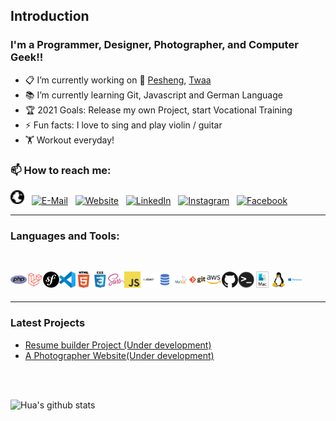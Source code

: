 ## <p  name="top">Introduction</p>

### I'm a Programmer, Designer, Photographer, and Computer Geek!!

- 📋 I’m currently working on 🤖 [Pesheng][pesheng], [Twaa][twaa]
- 📚 I’m currently learning Git, Javascript and German Language
- 🏆 2021 Goals: Release my own Project, start Vocational Training
- ⚡ Fun facts: I love to sing and play violin / guitar
- 🏋️ Workout everyday!

### 📫 How to reach me:

[<img alt="Website" width="22px" src="https://raw.githubusercontent.com/iconic/open-iconic/master/svg/globe.svg" />][website]&nbsp;&nbsp;
[<img alt="E-Mail" width="28px" src="https://cdn4.iconfinder.com/data/icons/aiga-symbol-signs/439/aiga_mail-512.png" />][email]&nbsp;&nbsp;
[<img alt="Website" width="22px" src="https://simpleicons.org/icons/whatsapp.svg" />][whatsapp]&nbsp;&nbsp;
[<img alt="LinkedIn" width="22px" src="https://pics.freeicons.io/uploads/icons/png/4189112631553666147-512.png" />][linkedin]&nbsp;&nbsp;
[<img alt="Instagram" width="22px" src="https://cdn.jsdelivr.net/npm/simple-icons@v3/icons/instagram.svg" />][instagram]&nbsp;&nbsp;
[<img alt="Facebook" width="22px" src="https://cdn.jsdelivr.net/npm/simple-icons@v3/icons/facebook.svg" />][facebook]

---

### Languages and Tools:
<br />

[<img align="left" alt="PHP" width="26px" src="https://raw.githubusercontent.com/github/explore/80688e429a7d4ef2fca1e82350fe8e3517d3494d/topics/php/php.png" />
<img align="left" alt="Laravel" width="26px" src="https://raw.githubusercontent.com/github/explore/80688e429a7d4ef2fca1e82350fe8e3517d3494d/topics/laravel/laravel.png" />
<img align="left" alt="Symfony" width="26px" src="https://raw.githubusercontent.com/github/explore/80688e429a7d4ef2fca1e82350fe8e3517d3494d/topics/symfony/symfony.png" />
<img align="left" alt="Visual Studio Code" width="26px" src="https://raw.githubusercontent.com/github/explore/80688e429a7d4ef2fca1e82350fe8e3517d3494d/topics/visual-studio-code/visual-studio-code.png" />
<img align="left" alt="HTML5" width="26px" src="https://raw.githubusercontent.com/github/explore/80688e429a7d4ef2fca1e82350fe8e3517d3494d/topics/html/html.png" />
<img align="left" alt="CSS3" width="26px" src="https://raw.githubusercontent.com/github/explore/80688e429a7d4ef2fca1e82350fe8e3517d3494d/topics/css/css.png" />
<img align="left" alt="Sass" width="26px" src="https://raw.githubusercontent.com/github/explore/80688e429a7d4ef2fca1e82350fe8e3517d3494d/topics/sass/sass.png" />
<img align="left" alt="JavaScript" width="26px" src="https://raw.githubusercontent.com/github/explore/80688e429a7d4ef2fca1e82350fe8e3517d3494d/topics/javascript/javascript.png" />
<img align="left" alt="jQuery" width="26px" src="https://raw.githubusercontent.com/github/explore/80688e429a7d4ef2fca1e82350fe8e3517d3494d/topics/jquery/jquery.png" />
<img align="left" alt="SQL" width="26px" src="https://raw.githubusercontent.com/github/explore/80688e429a7d4ef2fca1e82350fe8e3517d3494d/topics/sql/sql.png" />
<img align="left" alt="MySQL" width="26px" src="https://raw.githubusercontent.com/github/explore/80688e429a7d4ef2fca1e82350fe8e3517d3494d/topics/mysql/mysql.png" />
<img align="left" alt="Git" width="26px" src="https://raw.githubusercontent.com/github/explore/80688e429a7d4ef2fca1e82350fe8e3517d3494d/topics/git/git.png" />
<img align="left" alt="AWS" width="26px" src="https://raw.githubusercontent.com/github/explore/80688e429a7d4ef2fca1e82350fe8e3517d3494d/topics/aws/aws.png" />
<img align="left" alt="GitHub" width="26px" src="https://raw.githubusercontent.com/github/explore/78df643247d429f6cc873026c0622819ad797942/topics/github/github.png" />
<img align="left" alt="Terminal" width="26px" src="https://raw.githubusercontent.com/github/explore/80688e429a7d4ef2fca1e82350fe8e3517d3494d/topics/terminal/terminal.png" />
<img align="left" alt="MacOS" width="26px" src="https://raw.githubusercontent.com/github/explore/80688e429a7d4ef2fca1e82350fe8e3517d3494d/topics/macos/macos.png" />
<img align="left" alt="Linux" width="26px" src="https://raw.githubusercontent.com/github/explore/80688e429a7d4ef2fca1e82350fe8e3517d3494d/topics/linux/linux.png" />
<img align="left" alt="Windows" width="26px" src="https://raw.githubusercontent.com/github/explore/80688e429a7d4ef2fca1e82350fe8e3517d3494d/topics/windows/windows.png" />][top]

<br />
<br />

---

### Latest Projects

- [Resume builder Project (Under development)](https://twaa.com)
- [A Photographer Website(Under development)](https://pesheng.herokuapp.com/home)


[website]: https://alaa-alghazouli.herokuapp.com
[pesheng]: https://pesheng.herokuapp.com/home
[twaa]: https://www.twaa.com
[email]: mailto:alaa.alghazouli@web.de
[linkedin]: https://linkedin.com/in/alaa-alghazouli-1608b620a
[whatsapp]: https://wa.me/4917634506606
[instagram]: https://www.instagram.com/al_alghazouli/
[facebook]: https://www.facebook.com/alaa.alghazouli.92
[top]: #top

<br /><br />

![Hua's github stats](https://github-readme-stats.vercel.app/api?username=alaa-alghazouli&show_icons=true&theme=prussian)
